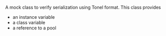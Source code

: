A mock class to verify serialization using Tonel format. This class provides
 - an instance variable
 - a class variable
 - a reference to a pool